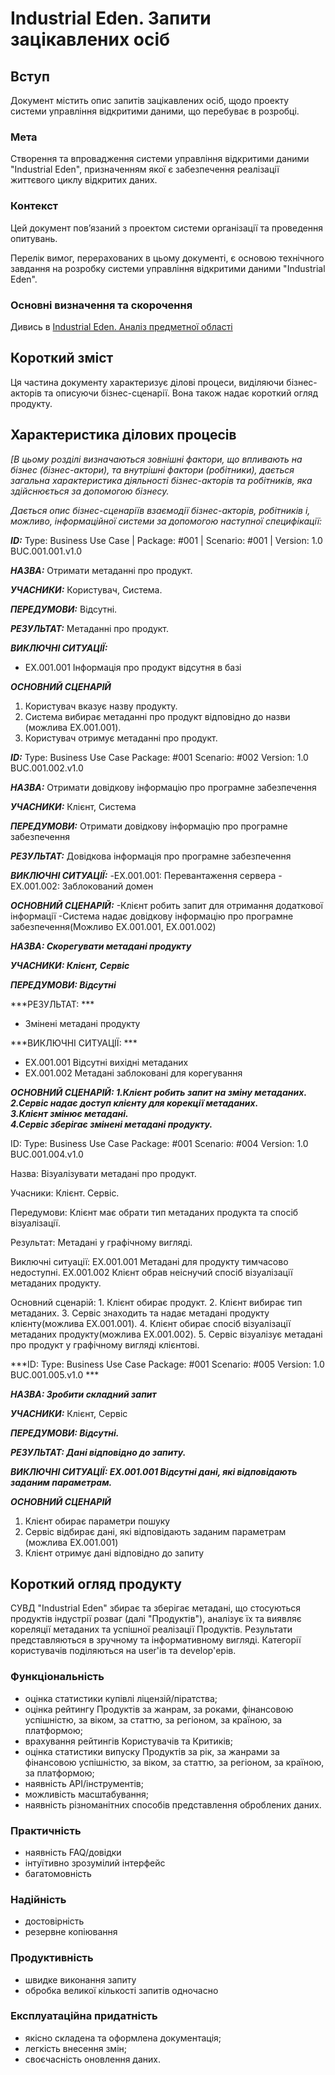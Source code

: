 # Industrial Eden. Запити зацікавлених осіб

## Вступ

Документ містить опис запитів зацікавлених осіб, щодо проекту системи управління відкритими даними, що перебуває в розробці.

### Мета

Створення та впровадження системи управління відкритими даними "Industrial Eden", призначенням якої є забезпечення реалізації життєвого циклу відкритих даних.

### Контекст

Цей документ пов’язаний з проектом системи організації та проведення опитувань.

Перелік вимог, перерахованих в цьому документі, є основою технічного завдання на розробку системи управління відкритими даними "Industrial Eden".

### Основні визначення та скорочення

Дивись в [Industrial Eden. Аналіз предметної області](https://github.com/e-andrew/Industrial_Eden/blob/e-andrew/docs/requirements/state-of-the-art.md)

## Короткий зміст

Ця частина документу характеризує ділові процеси, виділяючи бізнес-акторів та описуючи бізнес-сценарії. Вона також надає короткий огляд продукту.

## Характеристика ділових процесів

*[В цьому розділі визначаються зовнішні фактори, що впливають на бізнес (бізнес-актори),
та внутрішні фактори (робітники), дається загальна характеристика діяльності бізнес-акторів
та робітників, яка здійснюється за допомогою бізнесу.*

*Дається опис бізнес-сценаріїв взаємодії бізнес-акторів, робітників і, можливо, інформаційної системи за допомогою наступної
специфікації:*

***ID:*** Type: Business Use Case | Package: #001 | Scenario: #001 | Version: 1.0
    BUC.001.001.v1.0

***НАЗВА:*** Отримати метаданні про продукт.
    
***УЧАСНИКИ:*** Користувач, Система.

***ПЕРЕДУМОВИ:*** Відсутні.

***РЕЗУЛЬТАТ:*** Метаданні про продукт.

***ВИКЛЮЧНІ СИТУАЦІЇ:***
  - EX.001.001 Інформація про продукт відсутня в базі

***ОСНОВНИЙ СЦЕНАРІЙ***</br>
  1. Користувач вказує назву продукту.</br>
  2. Система вибирає метаданні про продукт відповідно до назви (можлива EX.001.001).</br>
  3. Користувач отримує метаданні про продукт.</br>


***ID:*** Type: Business Use Case Package: #001 Scenario: #002 Version: 1.0
BUC.001.002.v1.0

***НАЗВА:*** Отримати довідкову інформацію про програмне забезпечення
    

***УЧАСНИКИ:*** Клієнт, Система

***ПЕРЕДУМОВИ:*** Отримати довідкову інформацію про програмне забезпечення

***РЕЗУЛЬТАТ:*** Довідкова інформація про програмне забезпечення

***ВИКЛЮЧНІ СИТУАЦІЇ:***
	-EX.001.001: Перевантаження сервера
	-EX.001.002: Заблокований домен

***ОСНОВНИЙ СЦЕНАРІЙ:*** 
	-Клієнт робить запит для отримання додаткової інформації
	-Система надає довідкову інформацію про програмне забезпечення(Можливо EX.001.001, EX.001.002)</br>


***НАЗВА: Скорегувати метадані продукту***
    
***УЧАСНИКИ: Клієнт, Сервіс***

***ПЕРЕДУМОВИ: Відсутні***

***РЕЗУЛЬТАТ: ***
  - Змінені метадані продукту

***ВИКЛЮЧНІ СИТУАЦІЇ: ***
  - EX.001.001 Відсутні вихідні метаданих
  - EX.001.002 Метадані заблоковані для корегування 

***ОСНОВНИЙ СЦЕНАРІЙ: 1.Клієнт робить запит на зміну метаданих.</br>
                      2.Сервіс надає доступ клієнту для корекції метаданих.</br>
                      3.Клієнт змінює метадані.</br>
                      4.Сервіс зберігає змінені метадані продукту.***</br>


ІD: Type: Business Use Case Package: #001 Scenario: #004 Version: 1.0 
	BUC.001.004.v1.0

Назва:  Візуалізувати метадані про продукт.

Учасники: Клієнт. Сервіс.

Передумови: Клієнт має обрати тип метаданих продукта та спосіб візуалізації.

Результат: Метадані у графічному вигляді.

Виключні ситуації:  EX.001.001 Метадані для продукту тимчасово недоступні.
					EX.001.002 Клієнт обрав неіснучий спосіб візуалізації метаданих продукту. 
			

Основний сценарій:  1. Клієнт обирає продукт.
					2. Клієнт вибирає тип метаданих.
					3. Сервіс знаходить та надає метадані продукту клієнту(можлива EX.001.001).
					4. Клієнт обирає спосіб візуалізації метаданих продукту(можлива EX.001.002).
					5. Сервіс візуалізує метадані про продукт у графічному вигляді клієнтові. 


***ID: Type: Business Use Case Package: #001 Scenario: #005 Version: 1.0
BUC.001.005.v1.0 ***

***НАЗВА: Зробити складний запит***

***УЧАСНИКИ:***
  Клієнт, Сервіс

***ПЕРЕДУМОВИ: Відсутні.***

***РЕЗУЛЬТАТ: Дані відповідно до запиту.***

***ВИКЛЮЧНІ СИТУАЦІЇ: EX.001.001 Відсутні дані, які відповідають заданим параметрам.***

***ОСНОВНИЙ СЦЕНАРІЙ***
  1. Клієнт обирає параметри пошуку</br>
  2. Сервіс відбирає дані, які відповідають заданим параметрам (можлива EX.001.001)</br>
  3. Клієнт отримує дані відповідно до запиту</br>

## Короткий огляд продукту

СУВД "Industrial Eden" збирає та зберігає метадані, що стосуються продуктів індустрії розваг (далі "Продуктів"), аналізує їх та виявляє кореляції метаданих та успішної реалізації Продуктів. Результати представляються в зручному та інформативному вигляді. Категорії користувачів поділяються на user'ів та develop'ерів.

### Функціональність
  - оцінка статистики купівлі ліцензій/піратства;
  - оцінка рейтингу Продуктів за жанрам, за роками, фінансовою успішністю, за віком, за статтю, за регіоном, за країною, за платформою;
  - врахування рейтингів Користувачів та Критиків;
  - оцінка статистики випуску Продуктів за рік, за жанрами за фінансовою успішністю, за віком, за статтю, за регіоном, за країною, за платформою;
  - наявність API/інструментів;
  - можливість масштабування;
  - наявність різноманітних способів представлення оброблених даних.

### Практичність
  - наявність FAQ/довідки
  - інтуїтивно зрозумілий інтерфейс
  - багатомовність

### Надійність
  - достовірність
  - резервне копіювання

### Продуктивність
  - швидке виконання запиту
  - обробка великої кількості запитів одночасно

### Експлуатаційна придатність
  - якісно складена та оформлена документація;
  - легкість внесення змін;
  - своєчасність оновлення даних.
